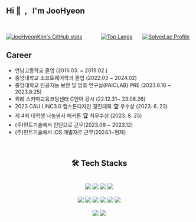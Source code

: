 <h2> Hi 👋 &nbsp;,  &nbsp; I'm JooHyeon</h2>

<p align="left">
</p>
<br/>

[![JooHyeonKim's GitHub stats](https://github-readme-stats.vercel.app/api?username=JooHyeonKim&show_icons=true&hide_border=true&theme=shadow_blue)](https://github.com/JooHyeonKim/github-readme-stats) &nbsp;&nbsp;&nbsp;&nbsp;&nbsp;&nbsp;&nbsp;&nbsp;&nbsp;&nbsp;&nbsp; [![Top Langs](https://github-readme-stats.vercel.app/api/top-langs/?username=JooHyeonKim&layout=compact)](https://github.com/JooHyeonKim/github-readme-stats)&nbsp;&nbsp;&nbsp;&nbsp;&nbsp;&nbsp;&nbsp;[![Solved.ac Profile](http://mazassumnida.wtf/api/v2/generate_badge?boj=subin_282)](https://solved.ac/subin_282/)




## Career
- 언남고등학교 졸업 (2016.03. ~ 2019.02.)<br>
-  중앙대학교 소프트웨어학과 졸업 (2022.03 ~ 2024.02)<br>
- 중앙대학교 인공지능 보안 및 암호 연구실(PAICLAB) PRE (2023.6.16 ~ 2023.8.25)<br>
-  위례 스키마교육코딩센터 C언어 강사 (22.12.31~ 23.08.26)<br>
-  2023 CAU LINC3.0 캡스톤디자인 경진대회 🏆 우수상 (2023. 6. 23)<br>
-  제 4회 대학생 나눔봉사 해커톤 🏆 최우수상 (2023. 8. 25)<br>
- (주)민트기술에서 인턴으로 근무(2023.09 ~ 2023.12)<br>
- (주)민트기술에서 iOS 개발자로 근무(2024.1~현재)


<br>
<div align=center><h2> 🛠️ Tech Stacks </h2>
<br>
<img src="https://img.shields.io/badge/JAVA-007396?style=for-the-badge&logo=java&logoColor=white"> <img src="https://img.shields.io/badge/c++-00599C?style=for-the-badge&logo=c%2B%2B&logoColor=white"> <img src="https://img.shields.io/badge/Python-3776AB?style=for-the-badge&logo=Python&logoColor=white">  <img src="https://img.shields.io/badge/C-A8B9CC?style=for-the-badge&logo=c&logoColor=white">  
<br><br>
<img src="https://img.shields.io/badge/Swift-F05138?style=for-the-badge&logo=swift&logoColor=white"> <img src="https://img.shields.io/badge/flutter-49BDA5?style=for-the-badge&logo=flutter&logoColor=white"> <img src="https://img.shields.io/badge/html5-E34F26?style=for-the-badge&logo=html5&logoColor=white"> <img src="https://img.shields.io/badge/css-1572B6?style=for-the-badge&logo=css3&logoColor=white"> <img src="https://img.shields.io/badge/javascript-F7DF1E?style=for-the-badge&logo=javascript&logoColor=black">
<img src="https://img.shields.io/badge/firebase-FFCA28?style=for-the-badge&logo=firebase&logoColor=white">
<br><br>
<img src="https://img.shields.io/badge/github-181717?style=for-the-badge&logo=github&logoColor=white"> <img src="https://img.shields.io/badge/git-F05032?style=for-the-badge&logo=git&logoColor=white">

</div>
